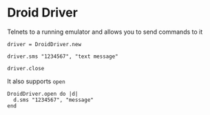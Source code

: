 Droid Driver
==================

Telnets to a running emulator and allows you to send commands to it

    driver = DroidDriver.new
    
    driver.sms "1234567", "text message"
    
    driver.close

It also supports `open`

    DroidDriver.open do |d|
      d.sms "1234567", "message"
    end

